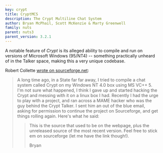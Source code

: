 ```yaml
---
key: crypt
title: CryptMCS
description: The Crypt Multiline Chat System
author: Bryan McPhail, Scott McKenzie & Marty Greenwell
family: nuts
parent: nuts3
parent_version: 3.2.1
---
```


A notable feature of _Crypt_ is its alleged ability to compile and run on
versions of Microsoft Windows (95/NT4) -- something practically unheard
of in the Talker space, making this a very unique codebase.

Robert Collette [wrote on sourceforge.net][sf]:

> A long time ago, in a State far far away, I tried to compile a chat system called Crypt
> on my Windows NT 4.0 box using MS VC++ 5. I'm not sure what happened, I think I gave up
> and started hacking the Crypt and messing with it on a linux box I had. Recently I had
> the urge to play with a project, and ran across a MAME hacker who was the guy behind the
> Crypt Talker. I sent him an out of the blue email, asking for permission to continue the
> project on Sourceforge, and get things rolling again. Here's what he said:
>
>> This is the source that used to be on the webpage, plus the unreleased source of the most
>> recent version. Feel free to stick em on sourceforge (let me have the link though!).
>>
>> Bryan

[sf]: https://sourceforge.net/p/crypttalker/news/2005/10/the-crypt-talker/
